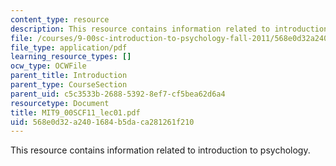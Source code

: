 ```yaml
---
content_type: resource
description: This resource contains information related to introduction to psychology.
file: /courses/9-00sc-introduction-to-psychology-fall-2011/568e0d32a2401684b5daca281261f210_MIT9_00SCF11_lec01.pdf
file_type: application/pdf
learning_resource_types: []
ocw_type: OCWFile
parent_title: Introduction
parent_type: CourseSection
parent_uid: c5c3533b-2688-5392-8ef7-cf5bea62d6a4
resourcetype: Document
title: MIT9_00SCF11_lec01.pdf
uid: 568e0d32-a240-1684-b5da-ca281261f210
---
```

This resource contains information related to introduction to psychology.